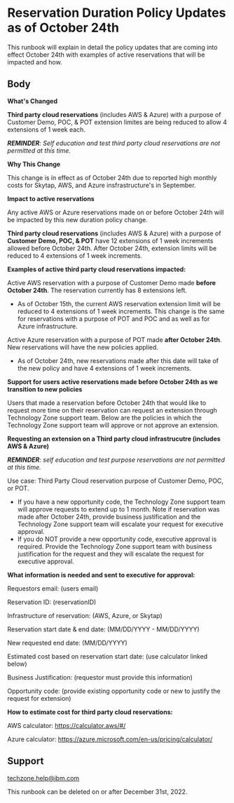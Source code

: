 # Reservation Duration Policy Updates as of October 24th

This runbook will explain in detail the policy updates that are coming into effect October 24th with examples of active reservations that will be impacted and how. 

## Body

**What's Changed**

**Third party cloud reservations** (includes AWS & Azure) with a purpose of Customer Demo, POC, & POT extension limites are being reduced to allow 4 extensions of 1 week each. 

_**REMINDER**: Self education and test third party cloud reservations are not permitted at this time._

**Why This Change**

This change is in effect as of October 24th due to reported high monthly costs for Skytap, AWS, and Azure insfrastructure's in September.  

**Impact to active reservations**

Any active AWS or Azure reservations made on or before October 24th will be impacted by this new duration policy change.

**Third party cloud reservations** (includes AWS & Azure) with a purpose of **Customer Demo, POC, & POT** have 12 extensions of 1 week increments allowed before October 24th. After October 24th, extension limits will be reduced to 4 extensions of 1 week increments. 

**Examples of active third party cloud reservations impacted:** 

Active AWS reservation with a purpose of Customer Demo made **before October 24th**. The reservation currently has 8 extensions left. 
- As of October 15th, the current AWS reservation extension limit will be reduced to 4 extensions of 1 week increments. This change is the same for reservations with a purpose of POT and POC and as well as for Azure infrastructure. 

Active Azure reservation with a purpose of POT made **after October 24th**. New reservations will have the new policies applied. 
- As of October 24th, new reservations made after this date will take of the new policy and have 4 extensions of 1 week increments. 

**Support for users active reservations made before October 24th as we transition to new policies**

Users that made a reservation before October 24th that would like to request more time on their reservation can request an extension through Technology Zone support team. Below are the policies in which the Technology Zone support team will approve or not approve an extension.

**Requesting an extension on a Third party cloud infrastrucutre (includes AWS & Azure)**

_**REMINDER**: self education and test purpose reservations are not permitted at this time._

Use case: Third Party Cloud reservation purpose of Customer Demo, POC, or POT. 
- If you have a new opportunity code, the Technology Zone support team will approve requests to extend up to 1 month. Note if reservation was made after October 24th, provide business justification and the Technology Zone support team will escalate your request for executive approval. 
- If you do NOT provide a new opportunity code, executive approval is required. Provide the Technology Zone support team with business justification for the request and they will escalate the request for executive approval. 

**What information is needed and sent to executive for approval:**

Requestors email: (users email)

Reservation ID: (reservationID)

Infrastructure of reservation: (AWS, Azure, or Skytap)

Reservation start date & end date: (MM/DD/YYYY - MM/DD/YYYY)

New requested end date: (MM/DD/YYYY)

Estimated cost based on reservation start date: (use calculator linked below)

Business Justification: (requestor must provide this information)

Opportunity code: (provide existing opportunity code or new to justify the request for extension)

**How to estimate cost for third party cloud reservations:**

AWS calculator: https://calculator.aws/#/

Azure calculator: https://azure.microsoft.com/en-us/pricing/calculator/

## Support

techzone.help@ibm.com

This runbook can be deleted on or after December 31st, 2022.
